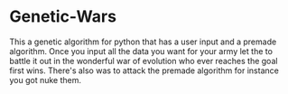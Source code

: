 # Genetic-Wars
This a genetic algorithm for python that has a user input and a premade algorithm. Once you input all the data you want for your army let the to battle it out in the wonderful war of evolution who ever reaches the goal first wins. There's also was to attack the premade algorithm for instance you got nuke them.
